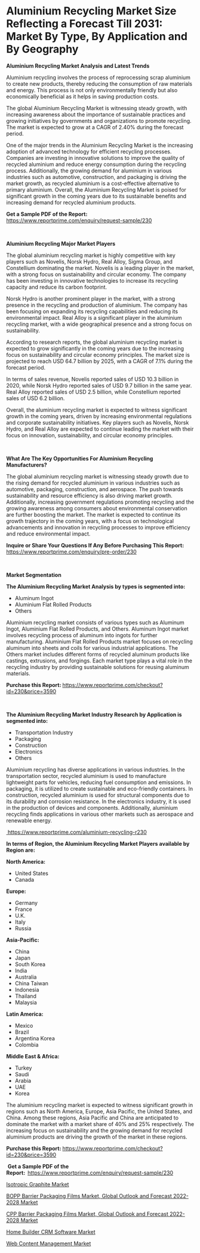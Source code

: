 <p><h1>Aluminium Recycling Market Size Reflecting a Forecast Till 2031: Market By Type, By Application and By Geography</h1></p><p><strong>Aluminium Recycling Market Analysis and Latest Trends</strong></p>
<p><p>Aluminium recycling involves the process of reprocessing scrap aluminium to create new products, thereby reducing the consumption of raw materials and energy. This process is not only environmentally friendly but also economically beneficial as it helps in saving production costs.</p><p>The global Aluminium Recycling Market is witnessing steady growth, with increasing awareness about the importance of sustainable practices and growing initiatives by governments and organizations to promote recycling. The market is expected to grow at a CAGR of 2.40% during the forecast period.</p><p>One of the major trends in the Aluminium Recycling Market is the increasing adoption of advanced technology for efficient recycling processes. Companies are investing in innovative solutions to improve the quality of recycled aluminium and reduce energy consumption during the recycling process. Additionally, the growing demand for aluminium in various industries such as automotive, construction, and packaging is driving the market growth, as recycled aluminium is a cost-effective alternative to primary aluminium. Overall, the Aluminium Recycling Market is poised for significant growth in the coming years due to its sustainable benefits and increasing demand for recycled aluminium products.</p></p>
<p><strong>Get a Sample PDF of the Report:&nbsp;</strong> <a href="https://www.reportprime.com/enquiry/request-sample/230">https://www.reportprime.com/enquiry/request-sample/230</a></p>
<p>&nbsp;</p>
<p><strong>Aluminium Recycling Major Market Players</strong></p>
<p><p>The global aluminium recycling market is highly competitive with key players such as Novelis, Norsk Hydro, Real Alloy, Sigma Group, and Constellium dominating the market. Novelis is a leading player in the market, with a strong focus on sustainability and circular economy. The company has been investing in innovative technologies to increase its recycling capacity and reduce its carbon footprint. </p><p>Norsk Hydro is another prominent player in the market, with a strong presence in the recycling and production of aluminium. The company has been focusing on expanding its recycling capabilities and reducing its environmental impact. Real Alloy is a significant player in the aluminium recycling market, with a wide geographical presence and a strong focus on sustainability.</p><p>According to research reports, the global aluminium recycling market is expected to grow significantly in the coming years due to the increasing focus on sustainability and circular economy principles. The market size is projected to reach USD 64.7 billion by 2025, with a CAGR of 7.1% during the forecast period.</p><p>In terms of sales revenue, Novelis reported sales of USD 10.3 billion in 2020, while Norsk Hydro reported sales of USD 9.7 billion in the same year. Real Alloy reported sales of USD 2.5 billion, while Constellium reported sales of USD 6.2 billion.</p><p>Overall, the aluminium recycling market is expected to witness significant growth in the coming years, driven by increasing environmental regulations and corporate sustainability initiatives. Key players such as Novelis, Norsk Hydro, and Real Alloy are expected to continue leading the market with their focus on innovation, sustainability, and circular economy principles.</p></p>
<p>&nbsp;</p>
<p><strong>What Are The Key Opportunities For Aluminium Recycling Manufacturers?</strong></p>
<p><p>The global aluminium recycling market is witnessing steady growth due to the rising demand for recycled aluminium in various industries such as automotive, packaging, construction, and aerospace. The push towards sustainability and resource efficiency is also driving market growth. Additionally, increasing government regulations promoting recycling and the growing awareness among consumers about environmental conservation are further boosting the market. The market is expected to continue its growth trajectory in the coming years, with a focus on technological advancements and innovation in recycling processes to improve efficiency and reduce environmental impact.</p></p>
<p><strong>Inquire or Share Your Questions If Any Before Purchasing This Report:</strong> <a href="https://www.reportprime.com/enquiry/pre-order/230">https://www.reportprime.com/enquiry/pre-order/230</a></p>
<p>&nbsp;</p>
<p><strong>Market Segmentation</strong></p>
<p><strong>The Aluminium Recycling Market Analysis by types is segmented into:</strong></p>
<p><ul><li>Aluminum Ingot</li><li>Aluminium Flat Rolled Products</li><li>Others</li></ul></p>
<p><p>Aluminium recycling market consists of various types such as Aluminum Ingot, Aluminium Flat Rolled Products, and Others. Aluminum Ingot market involves recycling process of aluminum into ingots for further manufacturing. Aluminium Flat Rolled Products market focuses on recycling aluminum into sheets and coils for various industrial applications. The Others market includes different forms of recycled aluminum products like castings, extrusions, and forgings. Each market type plays a vital role in the recycling industry by providing sustainable solutions for reusing aluminum materials.</p></p>
<p><strong>Purchase this Report:&nbsp;</strong><a href="https://www.reportprime.com/checkout?id=230&price=3590">https://www.reportprime.com/checkout?id=230&price=3590</a></p>
<p>&nbsp;</p>
<p><strong>The Aluminium Recycling Market Industry Research by Application is segmented into:</strong></p>
<p><ul><li>Transportation Industry</li><li>Packaging</li><li>Construction</li><li>Electronics</li><li>Others</li></ul></p>
<p><p>Aluminium recycling has diverse applications in various industries. In the transportation sector, recycled aluminium is used to manufacture lightweight parts for vehicles, reducing fuel consumption and emissions. In packaging, it is utilized to create sustainable and eco-friendly containers. In construction, recycled aluminium is used for structural components due to its durability and corrosion resistance. In the electronics industry, it is used in the production of devices and components. Additionally, aluminium recycling finds applications in various other markets such as aerospace and renewable energy.</p></p>
<p><a href="https://www.reportprime.com/aluminium-recycling-r230">&nbsp;https://www.reportprime.com/aluminium-recycling-r230</a></p>
<p><strong>In terms of Region, the Aluminium Recycling Market Players available by Region are:</strong></p>
<p>
    <p> <strong> North America: </strong>
        <ul>
            <li>United States</li>
            <li>Canada</li>
        </ul>
        </p> 
    <p> <strong> Europe: </strong>
        <ul>
            <li>Germany</li>
            <li>France</li>
            <li>U.K.</li>
            <li>Italy</li>
            <li>Russia</li>
        </ul>
        </p> 
    <p> <strong> Asia-Pacific: </strong>
        <ul>
            <li>China</li>
            <li>Japan</li>
            <li>South Korea</li>
            <li>India</li>
            <li>Australia</li>
            <li>China Taiwan</li>
            <li>Indonesia</li>
            <li>Thailand</li>
            <li>Malaysia</li>
        </ul>
        </p> 
    <p> <strong> Latin America: </strong>
        <ul>
            <li>Mexico</li>
            <li>Brazil</li>
            <li>Argentina Korea</li>
            <li>Colombia</li>
        </ul>
        </p> 
    <p> <strong> Middle East & Africa: </strong>
        <ul>
            <li>Turkey</li>
            <li>Saudi</li>
            <li>Arabia</li>
            <li>UAE</li>
            <li>Korea</li>
        </ul>
    </p>
    </p>
<p><p>The aluminium recycling market is expected to witness significant growth in regions such as North America, Europe, Asia Pacific, the United States, and China. Among these regions, Asia Pacific and China are anticipated to dominate the market with a market share of 40% and 25% respectively. The increasing focus on sustainability and the growing demand for recycled aluminium products are driving the growth of the market in these regions.</p></p>
<p><strong>Purchase this Report: </strong><a href="https://www.reportprime.com/checkout?id=230&price=3590">https://www.reportprime.com/checkout?id=230&price=3590</a></p>
<p>&nbsp;<strong>Get a Sample PDF of the Report:&nbsp;&nbsp;</strong><a href="https://www.reportprime.com/enquiry/request-sample/230">https://www.reportprime.com/enquiry/request-sample/230</a></p>
<p><strong></strong></p>
<p><p><a href="https://github.com/janetchuadff364/Market-Research-Report-List-1/blob/main/isotropic-graphite-market.md">Isotropic Graphite Market</a></p><p><a href="https://medium.com/@crystalwastonh89/strategic-insights-into-global-bopp-barrier-packaging-films-market-global-outlook-and-forecast-a4afc974c591">BOPP Barrier Packaging Films Market, Global Outlook and Forecast 2022-2028 Market</a></p><p><a href="https://medium.com/@crystalwastonh89/cpp-barrier-packaging-films-market-global-outlook-and-forecast-2022-2028-market-investigation-78f4ae0574bc">CPP Barrier Packaging Films Market, Global Outlook and Forecast 2022-2028 Market</a></p><p><a href="https://issuu.com/reportprime-2/docs/home-builder-crm-software-market-size-2030.pptx">Home Builder CRM Software Market</a></p><p><a href="https://www.linkedin.com/pulse/in-depth-analysis-global-web-content-management-market-5bipe">Web Content Management Market</a></p></p>